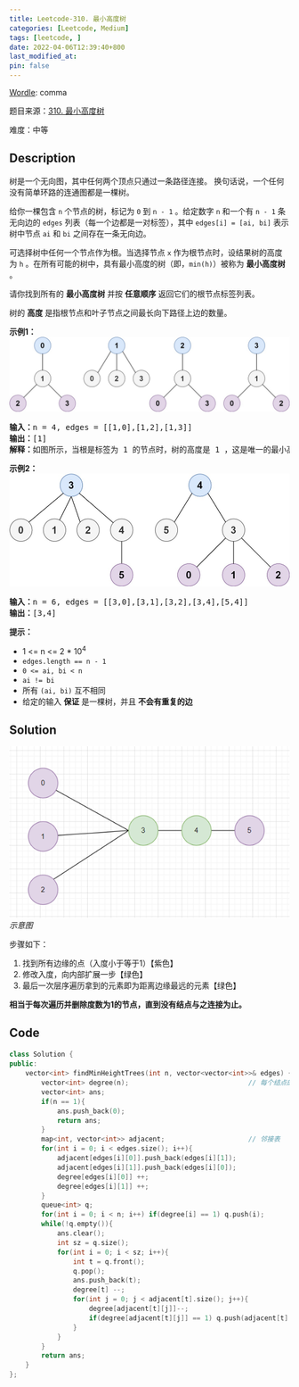 ```yaml
---
title: Leetcode-310. 最小高度树
categories: [Leetcode, Medium]
tags: [leetcode, ]
date: 2022-04-06T12:39:40+800
last_modified_at: 
pin: false
---
```


[Wordle](https://www.nytimes.com/games/wordle/index.html): comma

题目来源：[310. 最小高度树](https://leetcode-cn.com/problems/minimum-height-trees/)

难度：中等

## Description

树是一个无向图，其中任何两个顶点只通过一条路径连接。 换句话说，一个任何没有简单环路的连通图都是一棵树。

给你一棵包含 `n` 个节点的树，标记为 `0` 到 `n - 1` 。给定数字 `n` 和一个有 `n - 1` 条无向边的 `edges` 列表（每一个边都是一对标签），其中 `edges[i] = [ai, bi]` 表示树中节点 `ai` 和 `bi` 之间存在一条无向边。

可选择树中任何一个节点作为根。当选择节点 `x` 作为根节点时，设结果树的高度为 `h` 。在所有可能的树中，具有最小高度的树（即，`min(h)`）被称为 **最小高度树** 。

请你找到所有的 **最小高度树** 并按 **任意顺序** 返回它们的根节点标签列表。

树的 **高度** 是指根节点和叶子节点之间最长向下路径上边的数量。


**示例1：**
![](/images/posts/2022-04-06-12-41-30.png)
<pre>
<strong>输入：</strong>n = 4, edges = [[1,0],[1,2],[1,3]]
<strong>输出：</strong>[1]
<strong>解释：</strong>如图所示，当根是标签为 1 的节点时，树的高度是 1 ，这是唯一的最小高度树。
</pre>

**示例2：**
![](/images/posts/2022-04-06-12-41-37.png)
<pre>
<strong>输入：</strong>n = 6, edges = [[3,0],[3,1],[3,2],[3,4],[5,4]]
<strong>输出：</strong>[3,4]
</pre>

**提示：**

- 1 <= n <= 2 * 10<sup>4</sup>
- `edges.length == n - 1`
- `0 <= ai, bi < n`
- `ai != bi`
- 所有 `(ai, bi)` 互不相同
- 给定的输入 **保证** 是一棵树，并且 **不会有重复的边**


## Solution

![](/images/posts/2022-04-06-14-16-54.png)
_示意图_

步骤如下：
1. 找到所有边缘的点（入度小于等于1）【紫色】
2. 修改入度，向内部扩展一步【绿色】
3. 最后一次层序遍历拿到的元素即为距离边缘最远的元素【绿色】

**相当于每次遍历并删除度数为1的节点，直到没有结点与之连接为止。**


## Code
```c++
class Solution {
public:
    vector<int> findMinHeightTrees(int n, vector<vector<int>>& edges) {
        vector<int> degree(n);                              // 每个结点的度数
        vector<int> ans;
        if(n == 1){
            ans.push_back(0);
            return ans;
        }
        map<int, vector<int>> adjacent;                     // 邻接表
        for(int i = 0; i < edges.size(); i++){
            adjacent[edges[i][0]].push_back(edges[i][1]);
            adjacent[edges[i][1]].push_back(edges[i][0]);
            degree[edges[i][0]] ++;
            degree[edges[i][1]] ++;
        }
        queue<int> q;
        for(int i = 0; i < n; i++) if(degree[i] == 1) q.push(i);        // 若度数为1，意味着结点i为叶子节点，需要进一步向内搜索
        while(!q.empty()){
            ans.clear();
            int sz = q.size();
            for(int i = 0; i < sz; i++){                                // 针对每个叶子结点，寻找其父节点push到队列中，并删除叶子结点
                int t = q.front();
                q.pop();
                ans.push_back(t);
                degree[t] --;                                           // 删除叶子节点的度数，等同于degree[t] = 0；
                for(int j = 0; j < adjacent[t].size(); j++){
                    degree[adjacent[t][j]]--;
                    if(degree[adjacent[t][j]] == 1) q.push(adjacent[t][j]);         // 若度数为1，则证明其结点成为了叶子节点，需要push到队列中
                }
            }
        }
        return ans;
    }
};
```
